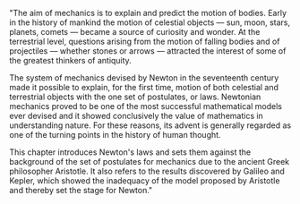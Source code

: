 "The aim of mechanics is to explain and predict the motion of bodies. Early in the history of mankind the motion of celestial objects — sun, moon, stars, planets, comets — became a source of curiosity and wonder. At the terrestrial level, questions arising from the motion of falling bodies and of projectiles — whether stones or arrows — attracted the interest of some of the greatest thinkers of antiquity.

The system of mechanics devised by Newton in the seventeenth century made it possible to explain, for the first time, motion of both celestial and terrestrial objects with the one set of postulates, or laws. Newtonian mechanics proved to be one of the most successful mathematical models ever devised and it showed conclusively the value of mathematics in understanding nature. For these reasons, its advent is generally regarded as one of the turning points in the history of human thought.

This chapter introduces Newton's laws and sets them against the background of the set of postulates for mechanics due to the ancient Greek philosopher Aristotle. It also refers to the results discovered by Galileo and Kepler, which showed the inadequacy of the model proposed by Aristotle and thereby set the stage for Newton."
